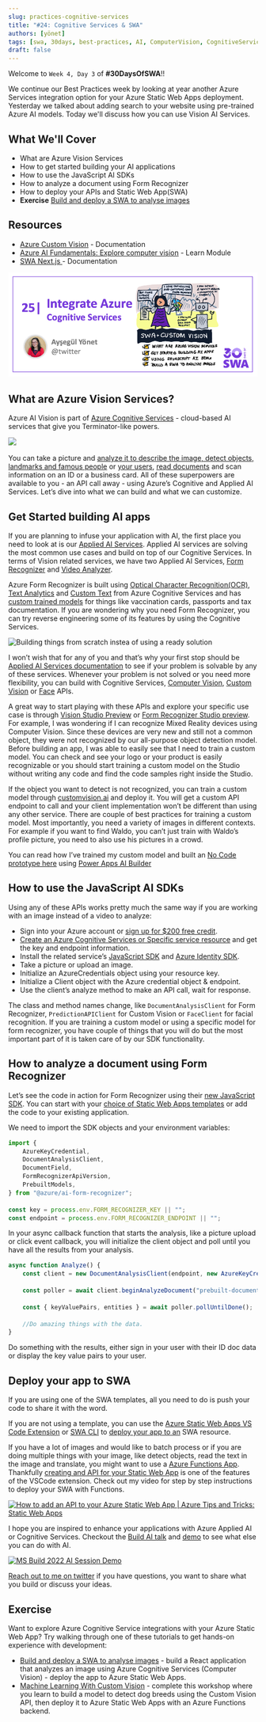 ```yaml
---
slug: practices-cognitive-services
title: "#24: Cognitive Services & SWA"
authors: [yönet]
tags: [swa, 30days, best-practices, AI, ComputerVision, CognitiveServices]
draft: false
---
```


<head>
  <meta name="twitter:url" content="https://www.azurestaticwebapps.dev/blog/practices-cognitive-services" />
  <meta name="twitter:title" content="#24: Custom Vision & SWA" />
  <meta name="twitter:description" content="Join @AysSomething as we kick off 'Best Practices' week on #30DaysOfSWA with a discussion on adding AI capabilities to @AzureStatic Apps using Cognitive Services!" />
  <meta name="twitter:image" content="https://www.azurestaticwebapps.dev/assets/images/24-banner-.png" />
  <meta name="twitter:card" content="summary_large_image" />
  <meta name="twitter:creator" content="@nitya" />
  <meta name="twitter:site" content="@AzureStaticApps" /> 
  <link rel="canonical" href="https://www.azurestaticwebapps.dev/blog/practices-cognitive-services" />
</head>

Welcome to `Week 4, Day 3` of **#30DaysOfSWA**!!

We continue our Best Practices week by looking at year another Azure Services integration option for your Azure Static Web Apps deployment. Yesterday we talked about adding search to your website using pre-trained Azure AI models. Today we'll discuss how you can use Vision AI Services.

## What We'll Cover

-   What are Azure Vision Services
-   How to get started building your AI applications
-   How to use the JavaScript AI SDKs
-   How to analyze a document using Form Recognizer
-   How to deploy your APIs and Static Web App(SWA)
-   **Exercise** [Build and deploy a SWA to analyse images](https://docs.microsoft.com/samples/azure-samples/js-e2e-client-cognitive-services/build-and-deploy-a-static-web-app-to-azure/?WT.mc_id=javascript-68057-ayyonet)

## Resources

* [Azure Custom Vision](https://aka.ms/AzureCustomVision) - Documentation
* [Azure AI Fundamentals: Explore computer vision](https://docs.microsoft.com/en-us/learn/paths/explore-computer-vision-microsoft-azure/?WT.mc_id=javascript-68057-ayyonet) - Learn Module
* [SWA Next.js ](https://docs.microsoft.com/azure/static-web-apps/deploy-nextjs?WT.mc_id=javascript-68057-ayyonet) - Documentation


![](../static/img/series/24-banner.png)



## What are Azure Vision Services?

Azure AI Vision is part of [Azure Cognitive Services](https://docs.microsoft.com/azure/cognitive-services/what-are-cognitive-services?WT.mc_id=javascript-57623-ayyonet) - cloud-based AI services that give you Terminator-like powers.

![](https://media.giphy.com/media/NHUaA15Nk910hFczxu/giphy.gif)

You can take a picture and [analyze it to describe the image, detect objects, landmarks and famous people](https://docs.microsoft.com/azure/cognitive-services/computer-vision/quickstarts-sdk/image-analysis-client-library?tabs=visual-studio&pivots=programming-language-javascript&WT.mc_id=javascript-57623-ayyonet) or [your users](https://docs.microsoft.com/azure/cognitive-services/face/build-enrollment-app?tabs=android&WT.mc_id=javascript-57623-ayyonet), [read documents](https://docs.microsoft.com/azure/cognitive-services/computer-vision/quickstarts-sdk/client-library?tabs=visual-studio&pivots=programming-language-javascript&WT.mc_id=javascript-57623-ayyonet) and scan information on an ID or a business card. All of these superpowers are available to you - an API call away - using Azure’s Cognitive and Applied AI Services. Let’s dive into what we can build and what we can customize.

## Get Started building AI apps

If you are planning to infuse your application with AI, the first place you need to look at is our [Applied AI Services](https://docs.microsoft.com/azure/applied-ai-services/?WT.mc_id=javascript-57623-ayyonet). Applied AI services are solving the most common use cases and build on top of our Cognitive Services. In terms of Vision related services, we have two Applied AI Services, [Form Recognizer](https://docs.microsoft.com/azure/applied-ai-services/form-recognizer/?WT.mc_id=javascript-57623-ayyonet) and [Video Analyzer](https://docs.microsoft.com/azure/azure-video-analyzer/?WT.mc_id=javascript-57623-ayyonet).

Azure Form Recognizer is built using [Optical Character Recognition(OCR)](https://docs.microsoft.com/azure/cognitive-services/computer-vision/overview-ocr?WT.mc_id=javascript-57623-ayyonet), [Text Analytics](https://docs.microsoft.com/azure/cognitive-services/language-service/overview?WT.mc_id=javascript-57623-ayyonet) and [Custom Text](https://docs.microsoft.com/azure/cognitive-services/language-service/custom-text-classification/overview?WT.mc_id=javascript-57623-ayyonet) from Azure Cognitive Services and has [custom trained models](https://docs.microsoft.com/azure/applied-ai-services/form-recognizer/concept-custom?WT.mc_id=javascript-57623-ayyonet) for things like vaccination cards, passports and tax documentation. If you are wondering why you need Form Recognizer, you can try reverse engineering some of its features by using the Cognitive Services.

![Building things from scratch instea of using a ready solution](https://media.giphy.com/media/tH2Ur5u1wpfPDNHhgm/giphy.gif)

I won’t wish that for any of you and that’s why your first stop should be [Applied AI Services documentation](https://docs.microsoft.com/azure/applied-ai-services/?WT.mc_id=javascript-57623-ayyonet) to see if your problem is solvable by any of these services. Whenever your problem is not solved or you need more flexibility, you can build with Cognitive Services, [Computer Vision](https://docs.microsoft.com/azure/cognitive-services/computer-vision/overview-image-analysis?WT.mc_id=javascript-57623-ayyonet), [Custom Vision](https://docs.microsoft.com/azure/cognitive-services/custom-vision-service/?WT.mc_id=javascript-57623-ayyonet) or [Face](https://docs.microsoft.com/azure/cognitive-services/face/overview?WT.mc_id=javascript-57623-ayyonet) APIs.

A great way to start playing with these APIs and explore your specific use case is through [Vision Studio Preview](https://preview.vision.azure.com/) or [Form Recognizer Studio preview](https://formrecognizer.appliedai.azure.com/studio). For example, I was wondering if I can recognize Mixed Reality devices using Computer Vision. Since these devices are very new and still not a common object, they were not recognized by our all-purpose object detection model. Before building an app, I was able to easily see that I need to train a custom model. You can check and see your logo or your product is easily recognizable or you should start training a custom model on the Studio without writing any code and find the code samples right inside the Studio.

If the object you want to detect is not recognized, you can train a custom model through [customvision.ai](customvision.ai) and deploy it. You will get a custom API endpoint to call and your client implementation won’t be different than using any other service. There are couple of best practices for training a custom model. Most importantly, you need a variety of images in different contexts. For example if you want to find Waldo, you can’t just train with Waldo’s profile picture, you need to also use his pictures in a crowd.

You can read how I’ve trained my custom model and built an [No Code prototype here](https://medium.com/microsoftazure/no-code-ai-app-with-azure-cognitive-services-custom-vision-and-power-apps-ca47c019dcd0) using [Power Apps AI Builder](https://docs.microsoft.com/ai-builder/overview?WT.mc_id=javascript-57623-ayyonet)

## How to use the JavaScript AI SDKs

Using any of these APIs works pretty much the same way if you are working with an image instead of a video to analyze:

-   Sign into your Azure account or [sign up for $200 free credit](https://azure.microsoft.com/free/?WT.mc_id=javascript-57623-ayyonet).
-   [Create an Azure Cognitive Services or Specific service resource](https://docs.microsoft.com/en-us/azure/cognitive-services/cognitive-services-apis-create-account?WT.mc_id=javascript-57623-ayyonet) and get the key and endpoint information.
-   Install the related service’s [JavaScript SDK](https://www.npmjs.com/~azure-sdk) and [Azure Identity SDK](https://www.npmjs.com/package/@azure/identity).
-   Take a picture or upload an image.
-   Initialize an AzureCredentials object using your resource key.
-   Initialize a Client object with the Azure credential object & endpoint.
-   Use the client’s analyze method to make an API call, wait for response.

The class and method names change, like `DocumentAnalysisClient` for Form Recognizer, `PredictionAPIClient` for Custom Vision or `FaceClient` for facial recognition. If you are training a custom model or using a specific model for form recognizer, you have couple of things that you will do but the most important part of it is taken care of by our SDK functionality.

## How to analyze a document using Form Recognizer

Let’s see the code in action for Form Recognizer using their [new JavaScript SDK](https://www.npmjs.com/package/@azure/ai-form-recognizer/v/4.0.0-beta.3). You can start with your [choice of Static Web Apps templates](https://github.com/staticwebdev) or add the code to your existing application.

We need to import the SDK objects and your environment variables:

```javascript
import {
	AzureKeyCredential,
	DocumentAnalysisClient,
	DocumentField,
	FormRecognizerApiVersion,
	PrebuiltModels,
} from "@azure/ai-form-recognizer";

const key = process.env.FORM_RECOGNIZER_KEY || "";
const endpoint = process.env.FORM_RECOGNIZER_ENDPOINT || "";
```

In your async callback function that starts the analysis, like a picture upload or click event callback, you will initialize the client object and poll until you have all the results from your analysis.

```javascript
async function Analyze() {
	const client = new DocumentAnalysisClient(endpoint, new AzureKeyCredential(key));

	const poller = await client.beginAnalyzeDocument("prebuilt-document", formUrl);

	const { keyValuePairs, entities } = await poller.pollUntilDone();

	//Do amazing things with the data.
}
```

Do something with the results, either sign in your user with their ID doc data or display the key value pairs to your user.

## Deploy your app to SWA

If you are using one of the SWA templates, all you need to do is push your code to share it with the word.

If you are not using a template, you can use the [Azure Static Web Apps VS Code Extension](https://marketplace.visualstudio.com/items?itemName=ms-azuretools.vscode-azurestaticwebapps) or [SWA CLI](https://github.com/Azure/static-web-apps-cli) to [deploy your app to an](https://docs.microsoft.com/azure/static-web-apps/deploy-nextjs?WT.mc_id=javascript-57623-ayyonet) SWA resource.

If you have a lot of images and would like to batch process or if you are doing multiple things with your image, like detect objects, read the text in the image and translate, you might want to use a [Azure Functions App](https://docs.microsoft.com/azure/azure-functions/?WT.mc_id=javascript-57623-ayyonet). Thankfully [creating and API for your Static Web App](https://docs.microsoft.com/azure/static-web-apps/functions-bring-your-own?WT.mc_id=javascript-57623-ayyonet) is one of the features of the VSCode extension.
Check out my video for step by step instructions to deploy your SWA with Functions.

[![How to add an API to your Azure Static Web App | Azure Tips and Tricks: Static Web Apps](https://img.youtube.com/vi/VzML-6DClVU/0.jpg)](https://youtu.be/VzML-6DClVU)

I hope you are inspired to enhance your applications with Azure Applied AI or Cognitive Services. Checkout the [Build AI talk](https://aka.ms/MSBuild2022) and [demo](https://github.com/Azure-Samples/papiro) to see what else you can do with AI.

[![MS Build 2022 AI Session Demo](https://media.giphy.com/media/YSsOvebCkyeglsqsaQ/giphy.gif)](https://youtu.be/L10-LnbXxEo)

[Reach out to me on twitter](https://twitter.com/AysSomething) if you have questions, you want to share what you build or discuss your ideas.


## Exercise

Want to explore Azure Cognitive Service integrations with your Azure Static Web App? Try walking through one of these tutorials to get hands-on experience with development:
 * [Build and deploy a SWA to analyse images](https://docs.microsoft.com/samples/azure-samples/js-e2e-client-cognitive-services/build-and-deploy-a-static-web-app-to-azure/?WT.mc_id=javascript-68057-ayyonet) - build a React application that analyzes an image using Azure Cognitive Services (Computer Vision) - deploy the app to Azure Static Web Apps.
 * [Machine Learning With Custom Vision](http://aka.ms/ws-customvision) - complete this workshop where you learn to build a model to detect dog breeds using the Custom Vision API, then deploy it to Azure Static Web Apps with an Azure Functions backend.